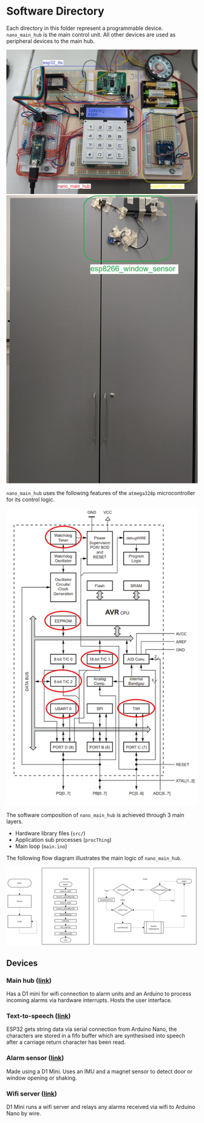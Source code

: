 # Software Directory

Each directory in this folder represent a programmable device. 
`nano_main_hub` is the main control unit. All other devices are used as peripheral devices to the main hub.

![Image of nano_main_hub](../media/nano_main_hub.jpg)
![Image of esp8266_window_sensor](../media/esp8266_window_sensor.jpg)

`nano_main_hub` uses the following features of the `atmega328p` microcontroller for its control logic.

![Image of blocks used in atmega328p](../media/atmega328p-diagram.png)

The software composition of `nano_main_hub` is achieved through 3 main layers. 
- Hardware library files (`src/`)
- Application sub processes (`procThing`)
- Main loop (`main.ino`)

The following flow diagram illustrates the main logic of `nano_main_hub`.

![Flow diagram of nano_main_hub](../media/flowchart.png)

## Devices

### Main hub ([link](nano_main_hub/))

Has a D1 mini for wifi connection to alarm units and an Arduino to process incoming alarms via hardware interrupts. Hosts the user interface.

### Text-to-speech ([link](esp32_tts/))

ESP32 gets string data via serial connection from Arduino Nano, the characters are stored in a fifo buffer which are synthesised into speech after a carriage return character has been read.

### Alarm sensor ([link](esp8266_window_sensor/))

Made using a D1 Mini. Uses an IMU and a magnet sensor to detect door or window opening or shaking.

### Wifi server ([link](esp8266_server/))

D1 Mini runs a wifi server and relays any alarms received via wifi to Arduino Nano by wire.

